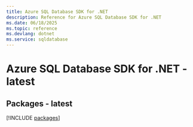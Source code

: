 ```yaml
---
title: Azure SQL Database SDK for .NET
description: Reference for Azure SQL Database SDK for .NET
ms.date: 06/18/2025
ms.topic: reference
ms.devlang: dotnet
ms.service: sqldatabase
---
```

# Azure SQL Database SDK for .NET - latest
## Packages - latest
[!INCLUDE [packages](sql-database-index.md)]